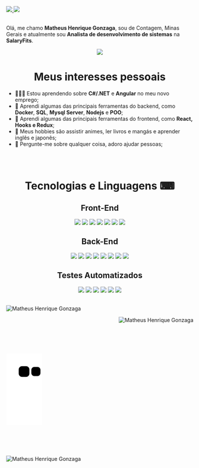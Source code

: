 <a href = "mailto:matheushgrdc156@gmail.com" target="_blank">
    <img src="https://img.shields.io/badge/Gmail-D14836?style=for-the-badge&logo=gmail&logoColor=white" target="_blank">
  </a> 
<a href="https://www.linkedin.com/in/matheus-henrique-gonzaga/" target="_blank">
  <img src="https://img.shields.io/badge/linkedin-%230077B5.svg?&style=for-the-badge&logo=linkedin&logoColor=white" />
</a>

<br />
<br />

Olá, me chamo **Matheus Henrique Gonzaga**, sou de Contagem, Minas Gerais e atualmente sou **Analista de desenvolvimento de sistemas** na **SalaryFits**. 

<p align='center'>
  <img src='https://readme-typing-svg.herokuapp.com?color=%2322D2F7&size=24&center=true&lines=Hi+there!!+%F0%9F%91%8B;Welcome+to+my+GitHub!'/>
</p>

<h1 align='center'>Meus interesses pessoais</h1>

- 👨🏽‍💻 Estou aprendendo sobre **C#/.NET** e **Angular** no meu novo emprego;
- 🌱 Aprendi algumas das principais ferramentas do backend, como  **Docker**, **SQL**, **Mysql Server**, **Nodejs** e **POO**;
- 🌱 Aprendi algumas das principais ferramentas do frontend, como **React, Hooks e Redux**; 
- 🤔 Meus hobbies são assistir animes, ler livros e mangás e aprender inglês e japonês;
- 💬 Pergunte-me sobre qualquer coisa, adoro ajudar pessoas;

<br />
<br />

<div align='center'>
  <h1 >Tecnologias e Linguagens ⌨ </h1>
  <div>
    <h2>Front-End</h2>
    <img src="https://img.shields.io/badge/-html5-0D1117?style=for-the-badge&logo=html5&logoColor=ef8aa4" />
    <img src="https://img.shields.io/badge/-css-0D1117?style=for-the-badge&logo=css3&logoColor=ef8aa4" />
    <img src="https://img.shields.io/badge/-JavaScript-0D1117?style=for-the-badge&logo=JavaScript&logoColor=ef8aa4" />
    <img src="https://img.shields.io/badge/-react%20router-0D1117?style=for-the-badge&logo=react-router&logoColor=ef8aa4" />
    <img src="https://img.shields.io/badge/-react-0D1117?style=for-the-badge&logo=react&logoColor=ef8aa4" />
    <img src="https://img.shields.io/badge/-bootstrap-0D1117?style=for-the-badge&logo=bootstrap&logoColor=ef8aa4" />
    <img src="https://img.shields.io/badge/-redux-0D1117?style=for-the-badge&logo=redux&logoColor=ef8aa4" />
  </div>
  <div>
    <h2>Back-End</h2>
    <img src="https://img.shields.io/badge/-mysql-0D1117?style=for-the-badge&logo=mysql&logoColor=ef8aa4" />
    <img src="https://img.shields.io/badge/-node.js-0D1117?style=for-the-badge&logo=nodedotjs&logoColor=ef8aa4" />
    <img src="https://img.shields.io/badge/-typescript-0D1117?style=for-the-badge&logo=typescript&logoColor=ef8aa4" />
    <img src="https://img.shields.io/badge/-express.js-0D1117?style=for-the-badge&logo=express&logoColor=ef8aa4" />
    <img src="https://img.shields.io/badge/sequelize.js-0D1117?style=for-the-badge&logo=sequelize&logoColor=ef8aa4" />
    <img src="https://img.shields.io/badge/-docker-0D1117?style=for-the-badge&logo=docker&logoColor=ef8aa4" />
    <img src="https://img.shields.io/badge/-mongodb-0D1117?style=for-the-badge&logo=mongodb&logoColor=ef8aa4" />
    <img src="https://img.shields.io/badge/-python-0D1117?style=for-the-badge&logo=python&logoColor=ef8aa4" />
  </div>
  <div>
    <h2>Testes Automatizados</h2>
    <img src="https://img.shields.io/badge/mocha.js-0D1117?style=for-the-badge&logo=mocha&logoColor=ef8aa4" />
    <img src="https://img.shields.io/badge/chai.js-0D1117?style=for-the-badge&logo=chai&logoColor=ef8aa4" />
    <img src="https://img.shields.io/badge/Sinon.js-0D1117?style=for-the-badge&logo=Sinon&logoColor=ef8aa4" />
    <img src="https://img.shields.io/badge/testing%20library-0D1117?style=for-the-badge&logo=testing-library&logoColor=ef8aa4" />
    <img src="https://img.shields.io/badge/-jest-0D1117?style=for-the-badge&logo=jest&logoColor=ef8aa4" />
    <img src="https://img.shields.io/badge/Cypress-0D1117?style=for-the-badge&logo=cypress&logoColor=ef8aa4" />
  </div>
</div> 

<br />
<p>  
  <img align="left" src="https://github-readme-stats.vercel.app/api?username=Matheushg156&count_private=true&show_icons=true&theme=highcontrast" alt="Matheus Henrique Gonzaga" width="450px"/>
</p>
<br />
<p>
    <img align="right" src="https://github-readme-stats.vercel.app/api/top-langs/?username=Matheushg156&layout=compact&theme=highcontrast" alt="Matheus Henrique Gonzaga" />
</p>
<br />
<br />
<br />
<br />
<br />
<div>
    
![Snake animation](https://github.com/rafaballerini/rafaballerini/blob/output/github-contribution-grid-snake.svg)

</div>
<br />
<br />
<br />

<p align="left"> <img src="https://komarev.com/ghpvc/?username=Matheushg156" alt="Matheus Henrique Gonzaga" /> </p>
